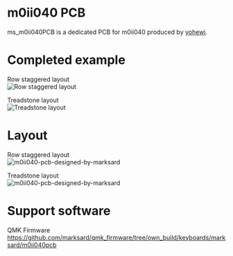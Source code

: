 # m0ii040 PCB

ms_m0ii040PCB is a dedicated PCB for m0ii040 produced by [yohewi](https://github.com/yohewi).

# Completed example
Row staggered layout  
![Row staggered layout](https://user-images.githubusercontent.com/38324387/223320590-b9968f6c-f968-45e6-b936-463314d307b8.jpg)

Treadstone layout  
![Treadstone layout](https://user-images.githubusercontent.com/38324387/226288131-79cc7732-7595-455d-aab1-5a6c785ed61a.jpg)


# Layout
Row staggered layout  
![m0ii040-pcb-designed-by-marksard](https://user-images.githubusercontent.com/38324387/223320599-e502a1db-77ee-4cde-9f8f-6642ad2e68d1.png)

Treadstone layout  
![m0ii040-pcb-designed-by-marksard](https://user-images.githubusercontent.com/38324387/226287192-380eb535-ea9a-470c-b79f-ea1ba361596b.png)

# Support software

QMK Firmware  
https://github.com/marksard/qmk_firmware/tree/own_build/keyboards/marksard/m0ii040pcb
